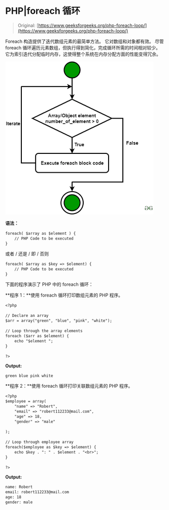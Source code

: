 # PHP|foreach 循环

> Original: [https://www.geeksforgeeks.org/php-foreach-loop/](https://www.geeksforgeeks.org/php-foreach-loop/)

Foreach 构造提供了迭代数组元素的最简单方法。 它对数组和对象都有效。 尽管 foreach 循环遍历元素数组，但执行得到简化，完成循环所需的时间相对较少。 它为索引迭代分配临时内存，这使得整个系统在内存分配方面的性能变得冗余。

![](img/323f2e3be8da1b92cead389e7add629b.png)

**语法：**

```
foreach( $array as $element ) {
    // PHP Code to be executed
}
```

或者 / 还是 / 即 / 否则

```
foreach( $array as $key => $element) {
    // PHP Code to be executed
}
```

下面的程序演示了 PHP 中的 foreach 循环：

**程序 1：**使用 foreach 循环打印数组元素的 PHP 程序。

```
<?php

// Declare an array
$arr = array("green", "blue", "pink", "white"); 

// Loop through the array elements
foreach ($arr as $element) {
    echo "$element ";
}

?>
```

**Output:**

```
green blue pink white

```

**程序 2：**使用 foreach 循环打印关联数组元素的 PHP 程序。

```
<?php 
$employee = array( 
    "name" => "Robert", 
    "email" => "robert112233@mail.com", 
    "age" => 18, 
    "gender" => "male"

); 

// Loop through employee array 
foreach($employee as $key => $element) { 
    echo $key . ": " . $element . "<br>"; 
} 

?> 
```

**Output:**

```
name: Robert
email: robert112233@mail.com
age: 18
gender: male

```